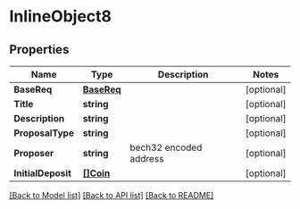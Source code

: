# InlineObject8

## Properties

Name | Type | Description | Notes
------------ | ------------- | ------------- | -------------
**BaseReq** | [**BaseReq**](BaseReq.md) |  | [optional] 
**Title** | **string** |  | [optional] 
**Description** | **string** |  | [optional] 
**ProposalType** | **string** |  | [optional] 
**Proposer** | **string** | bech32 encoded address | [optional] 
**InitialDeposit** | [**[]Coin**](Coin.md) |  | [optional] 

[[Back to Model list]](../README.md#documentation-for-models) [[Back to API list]](../README.md#documentation-for-api-endpoints) [[Back to README]](../README.md)


